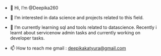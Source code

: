 - 👋 Hi, I’m @Deepika260
- 👀 I’m interested in data science and projects related to this field.
- 🌱 I’m currently learning sql and tools related to datascience. Recently i learnt about servicenow admin tasks and currently working on developer tasks.

- 📫 How to reach me gmail : deepikakatyura@gmail.com


<!---
Deepika260/Deepika260 is a ✨ special ✨ repository because its `README.md` (this file) appears on your GitHub profile.
You can click the Preview link to take a look at your changes.
--->
